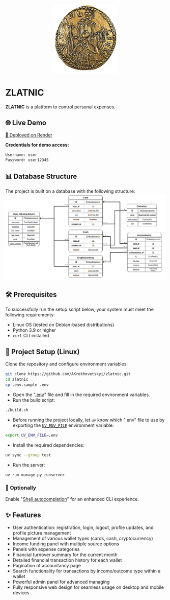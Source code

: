 <p align="center">
    <img src="static/source/welcome_logo.png" alt="Project logo" width="200">
</p>

# ZLATNIC

**ZLATNIC** is a platform to control personal expenses.

## 🌐 Live Demo

[🔗 Deployed on Render](https://zlatnic.onrender.com/)

**Credentials for demo access:**

```
Username: user
Password: user12345
```

## 📊 Database Structure

The project is built on a database with the following structure:
![Database schema](static/source/DB_Zlatnic.png)

## 🛠️ Prerequisites

To successfully run the setup script below, your system must meet the following requirements:

- Linux OS (tested on Debian-based distributions)
- Python 3.9 or higher
- `curl` CLI installed

## 🚀 Project Setup (Linux)

Clone the repository and configure environment variables:

```bash
git clone https://github.com/AKrekhovetskyi/zlatnic.git
cd zlatnic
cp .env.sample .env
```

- Open the "[.env](./.env)" file and fill in the required environment variables.
- Run the build script:

```bash
./build.sh
```

- Before running the project locally, let `uv` know which ".env" file to use by exporting the [`UV_ENV_FILE`](https://docs.astral.sh/uv/reference/environment/#uv_env_file) environment variable:

```bash
export UV_ENV_FILE=.env
```

- Install the required dependencies:

```bash
uv sync --group test
```

- Run the server:

```bash
uv run manage.py runserver
```

### 📌 Optionally

Enable "[Shell autocompletion](https://docs.astral.sh/uv/getting-started/installation/#shell-autocompletion)" for an enhanced CLI experience.

## ✨ Features

- User authentication: registration, login, logout, profile updates, and profile picture management
- Management of various wallet types (cards, cash, cryptocurrency)
- Income funding panel with multiple source options
- Panels with expense categories
- Financial turnover summary for the current month
- Detailed financial transaction history for each wallet
- Pagination of accountancy page
- Search functionality for transactions by income/outcome type within a wallet
- Powerful admin panel for advanced managing
- Fully responsive web design for seamless usage on desktop and mobile devices
